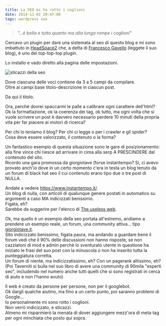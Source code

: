 ```yaml
---
title: La SEO mi ha rotto i coglioni
date: 2014-11-02 20:47:00
tags: wordpress seo
---
```


> *"...è bella e tutto quanto ma alla lunga rompe i coglioni"*

Cercavo un plugin per dare una sistemata al seo di questo blog e mi sono
imbattuto in [HeadSpace2](https://wordpress.org/plugins/headspace2/) che,
a detta di [Francesco
Gavello](https://francescogavello.it/25-plugin-che-hanno-fatto-crescere-il-mio-blog-durante-questi-anni)
(leggete il suo blog), è uno dei top-top-top plugin.

Lo installo e vado diretto alla pagina delle impostazioni.

![sticazzi della seo](/static/images/posts/2014-02-11_20h27_46.png)

Dove ciascuna delle voci contiene da 3 a 5 campi da compilare.  
Oltre ai campi base titolo-descrizione in ciascun post.

Da qui il titolo.

Ora, perchè dovrei spaccarmi le palle a calibrare ogni carattere
dell'html?  
Ok la formattazione, ok la coerenza dei tag, ok tutto, ma ogni volta
che si vuole scrivere un post è davvero necessario perdere 10 minuti
della propria vita per far piacere ai motori di ricerca?

Per chi lo teniamo il blog? Per chi ci legge o per i crawler e gli
spider?  
Cosa deve essere valorizzato, il contenuto o la forma?

Un fantastico esempio di questa situazione sono le gare di
posizionamento: alla fine vince chi riesce ad arrivare in cima alla serp
A PRESCINDERE dal contenuto del sito.  
Ricordo una gara promossa da giorgiotave (forse instantempo? Si, ci
avevo provato anch'io dove in
un certo momento c'era in testa un blog tenuto da un forum di black hat
seo il cui contenuto erano tipo due o tre post di NULLA.

Andate a vedere <https://www.instantempo.it/>.  
Un blog di nulla, con articoli di qualunque genere postati in
automatico su argomenti a caso MA indicizzati benissimo.  
Figata, eh?  
Sarebbe da suggerire per l'elenco di [The useless
web](https://www.theuselessweb.com/).

Ok, ma quello è un esempio della seo portata all'estremo, andiamo a
prendere un esempio reale, un forum, una community attiva... tipo
[giorgiotave.it](https://giorgiotave.it).  
Sito indicizzato benissimo, figata paura, ma andando a guardare bene il
forum vedi che il 90% delle discussioni non hanno risposte, se non
cazziatoni di mod e admin perchè lo sventurato utente in questione ha
iniziato le frasi del suo post con la minuscola o non ha inserito tutta
la punteggiatura corretta.  
Un forum di niente, ma indicizzatissimo, eh? Con un pagerank altissimo,
eh?  
(Poi Taverniti si bulla nel suo libro di avere una community di 90mila
"esperti seo", includendo nel numero anche tutti quelli che si sono
registrati in cerca di aiuto e non l'hanno avuto)

Il web è creato da persone per persone, non per il googlebot.  
Ok dargli qualche aiutino, ma fino a un certo punto, poi saranno
problemi di Google...  
Io personalmente mi sono rotto i coglioni.  
Non verrò indicizzato, e sticazzi.  
Almeno mi risparmierò la menata di dover aggiungere mezz'ora di meta
tag per ogni minchiata che posto qui sopra.
